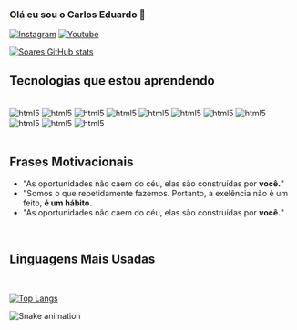 
### Olá eu sou o Carlos Eduardo 👋

[![Instagram](https://img.shields.io/badge/Instagram-E4405F?style=for-the-badge&logo=instagram&logoColor=white)](https://www.instagram.com/ysoares.ofc/)
[![Youtube](https://img.shields.io/badge/YouTube-FF0000?style=for-the-badge&logo=youtube&logoColor=white)](https://www.youtube.com/@imSoares)

[![Soares GitHub stats](https://github-readme-stats.vercel.app/api?username=CarlosEduardoSoares&show_icons=true&theme=tokyonight)](https://github.com/CarlosEduardoSoares/CarlosEduardoSoares)



## Tecnologias que estou aprendendo

<div style="display: inline_block"><br>
<img align="center" alt="html5" src="https://img.shields.io/badge/HTML-239120?style=for-the-badge&logo=html5&logoColor=white">
<img align="center" alt="html5" src="https://img.shields.io/badge/JavaScript-323330?style=for-the-badge&logo=javascript&logoColor=F7DF1E">
<img align="center" alt="html5" src="https://img.shields.io/badge/CSS-239120?&style=for-the-badge&logo=css3&logoColor=white">
<img align="center" alt="html5" src="https://img.shields.io/badge/PHP-777BB4?style=for-the-badge&logo=php&logoColor=white">
<img align="center" alt="html5" src="https://img.shields.io/badge/Node.js-43853D?style=for-the-badge&logo=node.js&logoColor=white">
<img align="center" alt="html5" src="https://img.shields.io/badge/C%23-239120?style=for-the-badge&logo=c-sharp&logoColor=white">
<img align="center" alt="html5" src="https://img.shields.io/badge/C%2B%2B-00599C?style=for-the-badge&logo=c%2B%2B&logoColor=white">
<img align="center" alt="html5" src="https://img.shields.io/badge/Python-3776AB?style=for-the-badge&logo=python&logoColor=white">
<img align="center" alt="html5" src="https://img.shields.io/badge/MySQL-00000F?style=for-the-badge&logo=mysql&logoColor=white">
<img align="center" alt="html5" src="https://img.shields.io/badge/Microsoft_SQL_Server-CC2927?style=for-the-badge&logo=microsoft-sql-server&logoColor=white">
<img align="center" alt="html5" src="https://img.shields.io/badge/Bootstrap-563D7C?style=for-the-badge&logo=bootstrap&logoColor=white">
</div> <br>

## Frases Motivacionais 

- "As oportunidades não caem do céu, elas são construídas por <strong>você.</strong>" 
- "Somos o que repetidamente fazemos. Portanto, a exelência não é um feito, <strong>é um hábito.</strong>
- "As oportunidades não caem do céu, elas são construídas por <strong>você.</strong>"
<br>

## Linguagens Mais Usadas
<br>

[![Top Langs](https://github-readme-stats.vercel.app/api/top-langs/?username=Soares007&layout=compact&langs_count=7&theme=tokyonight)](https://github.com/Soares007/Soares007)

 ![Snake animation](https://github.com/CarlosEduardoSoares/CarlosEduardoSoares/blob/output/github-contribution-grid-snake.svg)
